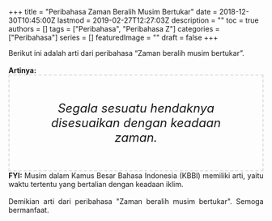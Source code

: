 +++
title = "Peribahasa Zaman Beralih Musim Bertukar"
date = 2018-12-30T10:45:00Z
lastmod = 2019-02-27T12:27:03Z
description = ""
toc = true
authors = []
tags = ["Peribahasa", "Peribahasa Z"]
categories = ["Peribahasa"]
series = []
featuredImage = ""
draft = false
+++

<div dir="ltr" style="text-align: left;" trbidi="on"><div style="text-align: justify;">Berikut ini adalah arti dari peribahasa “Zaman beralih musim bertukar”.</div><br /><div style="text-align: justify;"><b>Artinya:</b></div><div style="border: 2px dashed #ddd; font-size: 24px; height: auto; margin: 0 auto; padding: 50px; text-align: center; width: auto;"><i>Segala sesuatu hendaknya disesuaikan dengan keadaan zaman.</i></div><div style="text-align: justify;"><b>FYI:</b> Musim dalam Kamus Besar Bahasa Indonesia (KBBI) memiliki arti, yaitu waktu tertentu yang bertalian dengan keadaan iklim.</div><div style="text-align: justify;"><br /></div><div style="text-align: justify;">Demikian arti dari peribahasa "Zaman beralih musim bertukar". Semoga bermanfaat. </div></div>
